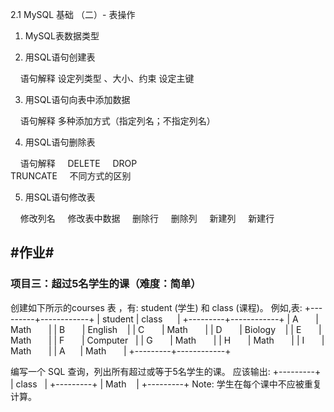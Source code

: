 2.1 MySQL 基础 （二）- 表操作

1. MySQL表数据类型

2. 用SQL语句创建表

    语句解释
    设定列类型 、大小、约束
    设定主键
    
3. 用SQL语句向表中添加数据

    语句解释
    多种添加方式（指定列名；不指定列名）
    
4. 用SQL语句删除表

    语句解释 
    DELETE
    DROP    
    TRUNCATE
    不同方式的区别
    
5. 用SQL语句修改表

    修改列名
    修改表中数据
    删除行
    删除列
    新建列
    新建行

## **#作业#**
### 项目三：超过5名学生的课（难度：简单）
创建如下所示的courses 表 ，有: student (学生) 和 class (课程)。
例如,表:
+---------+------------+
| student | class      |
+---------+------------+
| A       | Math       |
| B       | English    |
| C       | Math       |
| D       | Biology    |
| E       | Math       |
| F       | Computer   |
| G       | Math       |
| H       | Math       |
| I       | Math       |
| A      | Math       |
+---------+------------+

编写一个 SQL 查询，列出所有超过或等于5名学生的课。
应该输出:
+---------+
| class   |
+---------+
| Math    |
+---------+
Note:
学生在每个课中不应被重复计算。

